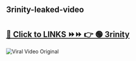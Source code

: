 
 ## 3rinity-leaked-video 

# <h2><a href="https://clipsfans.com/3rinity&ref=git">🔗 Click to LINKS ⏩⏩ 👉 🟢 3rinity </a></h2>

<a href="https://clipsfans.com/3rinity&ref=git" rel="nofollow" data-target="animated-image.originalLink"><img src="https://i.ibb.co.com/xMMVF88/686577567.gif" alt="Viral Video Original" style="max-width: 100%; display: inline-block;" data-target="animated-image.originalImage"></a>
